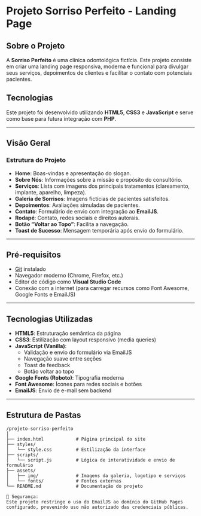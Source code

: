 # Projeto Sorriso Perfeito - Landing Page

## Sobre o Projeto

A **Sorriso Perfeito** é uma clínica odontológica fictícia. Este projeto consiste em criar uma landing page responsiva, moderna e funcional para divulgar seus serviços, depoimentos de clientes e facilitar o contato com potenciais pacientes. 

## Tecnologias
Este projeto foi desenvolvido utilizando **HTML5**, **CSS3** e **JavaScript** e serve como base para futura integração com **PHP**.

---

## Visão Geral

### Estrutura do Projeto

- **Home**: Boas-vindas e apresentação do slogan.
- **Sobre Nós**: Informações sobre a missão e propósito do consultório.
- **Serviços**: Lista com imagens dos principais tratamentos (clareamento, implante, aparelho, limpeza).
- **Galeria de Sorrisos**: Imagens fictícias de pacientes satisfeitos.
- **Depoimentos**: Avaliações simuladas de pacientes.
- **Contato**: Formulário de envio com integração ao **EmailJS**.
- **Rodapé**: Contato, redes sociais e direitos autorais.
- **Botão “Voltar ao Topo”**: Facilita a navegação.
- **Toast de Sucesso**: Mensagem temporária após envio do formulário.

---

## Pré-requisitos

- [Git](https://git-scm.com/) instalado
- Navegador moderno (Chrome, Firefox, etc.)
- Editor de código como **Visual Studio Code**
- Conexão com a internet (para carregar recursos como Font Awesome, Google Fonts e EmailJS)

---

## Tecnologias Utilizadas

- **HTML5**: Estruturação semântica da página
- **CSS3**: Estilização com layout responsivo (media queries)
- **JavaScript (Vanilla)**:
  - Validação e envio do formulário via EmailJS
  - Navegação suave entre seções
  - Toast de feedback
  - Botão voltar ao topo
- **Google Fonts (Roboto)**: Tipografia moderna
- **Font Awesome**: Ícones para redes sociais e botões
- **EmailJS**: Envio de e-mail sem backend

---

## Estrutura de Pastas

```plaintext
/projeto-sorriso-perfeito
│
├── index.html            # Página principal do site
├── styles/
│   └── style.css         # Estilização da interface
├── scripts/
│   └── script.js         # Lógica de interatividade e envio de formulário
├── assets/
│   ├── img/              # Imagens da galeria, logotipo e serviços
│   └── fonts/            # Fontes externas
└── README.md             # Documentação do projeto

🔐 Segurança:
Este projeto restringe o uso do EmailJS ao domínio do GitHub Pages configurado, prevenindo uso não autorizado das credenciais públicas.
